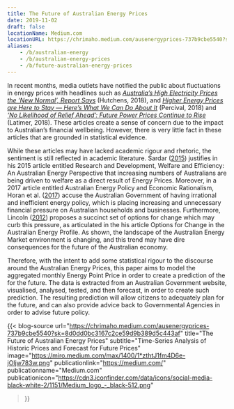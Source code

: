 ```yaml
---
title: The Future of Australian Energy Prices
date: 2019-11-02
draft: false
locationName: Medium.com
locationURL: https://chrimaho.medium.com/ausenergyprices-737b9cbe5540?sk=8d0dd0bc3167c2ce59d9b389d5c443af
aliases:
    - /b/australian-energy
    - /b/australian-energy-prices
    - /b/future-australian-energy-prices
---
```


In recent months, media outlets have notified the public about fluctuations in energy prices with headlines such as [*Australia’s High Electricity Prices the ‘New Normal’, Report Says*](https://www.theguardian.com/australia-news/2018/jul/01/australias-high-electricity-prices-the-new-normal-report-says) (Hutchens, 2018), and [*Higher Energy Prices are Here to Stay — Here’s What We Can Do About It*](http://theconversation.com/higher-energy-prices-are-here-to-stay-heres-what-we-can-do-about-it-99187) (Percival, 2018) and [*‘No Likelihood of Relief Ahead’: Future Power Prices Continue to Rise*](https://www.smh.com.au/business/the-economy/no-likelihood-of-relief-ahead-future-power-prices-continue-to-rise-20181030-p50cu1.html) (Latimer, 2018). These articles create a sense of concern due to the impact to Australian’s financial wellbeing. However, there is very little fact in these articles that are grounded in statistical evidence.

While these articles may have lacked academic rigour and rhetoric, the sentiment is still reflected in academic literature. Sardar ([2015](https://chrimaho.medium.com/ausenergyprices-737b9cbe5540/#0fc1)) justifies in his 2015 article entitled Research and Development, Welfare and Efficiency: An Australian Energy Perspective that increasing numbers of Australians are being driven to welfare as a direct result of Energy Prices. Moreover, in a 2017 article entitled Australian Energy Policy and Economic Rationalism, Horan et al. ([2017](https://chrimaho.medium.com/ausenergyprices-737b9cbe5540/#7274)) accuse the Australian Government of having irrational and inefficient energy policy, which is placing increasing and unnecessary financial pressure on Australian households and businesses. Furthermore, Lincoln ([2012](https://chrimaho.medium.com/ausenergyprices-737b9cbe5540/#7e9e)) proposes a succinct set of options for change which may curb this pressure, as articulated in the his article Options for Change in the Australian Energy Profile. As shown, the landscape of the Australian Energy Market environment is changing, and this trend may have dire consequences for the future of the Australian economy.

Therefore, with the intent to add some statistical rigour to the discourse around the Australian Energy Prices, this paper aims to model the aggregated monthly Energy Point Price in order to create a prediction of the for the future. The data is extracted from an Australian Government website, visualised, analysed, tested, and then forecast, in order to create such prediction. The resulting prediction will allow citizens to adequately plan for the future, and can also provide advice back to Governmental Agencies in order to advise future policy.

<!--more-->

{{< blog-source
    url="https://chrimaho.medium.com/ausenergyprices-737b9cbe5540?sk=8d0dd0bc3167c2ce59d9b389d5c443af"
    title="The Future of Australian Energy Prices"
    subtitle="Time-Series Analysis of Historic Prices and Forecast for Future Prices"
    image="https://miro.medium.com/max/1400/1*zthtJ1fm4D6e-jOIjw783w.png"
    publicationlink="https://medium.com/"
    publicationname="Medium.com"
    publicationicon="https://cdn3.iconfinder.com/data/icons/social-media-black-white-2/1151/Medium_logo_-_black-512.png"
>}}
